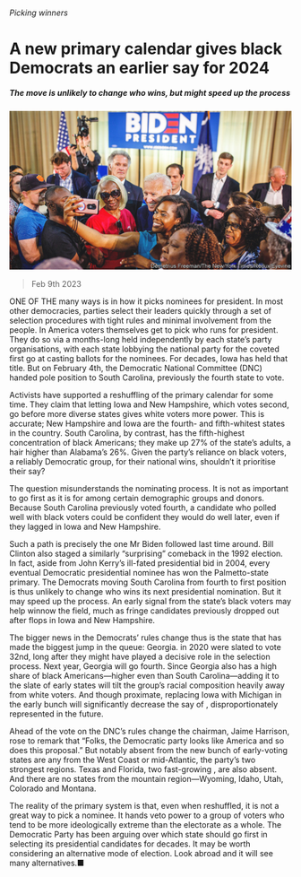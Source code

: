 ###### Picking winners

# A new primary calendar gives black Democrats an earlier say for 2024 

##### The move is unlikely to change who wins, but might speed up the process 

![image](images/20230211_USP007.jpg) 

> Feb 9th 2023 

ONE OF THE many ways  is in how it picks nominees for president. In most other democracies, parties select their leaders quickly through a set of selection procedures with tight rules and minimal involvement from the people. In America voters themselves get to pick who runs for president. They do so via a months-long  held independently by each state’s party organisations, with each state lobbying the national party for the coveted first go at casting ballots for the nominees. For decades, Iowa has held that title. But on February 4th, the Democratic National Committee (DNC) handed pole position to South Carolina, previously the fourth state to vote.

Activists have supported a reshuffling of the primary calendar for some time. They claim that letting Iowa and New Hampshire, which votes second, go before more diverse states gives white voters more power. This is accurate; New Hampshire and Iowa are the fourth- and fifth-whitest states in the country. South Carolina, by contrast, has the fifth-highest concentration of black Americans; they make up 27% of the state’s adults, a hair higher than Alabama’s 26%. Given the party’s reliance on black voters, a reliably Democratic group, for their national wins, shouldn’t it prioritise their say?

The question misunderstands the nominating process. It is not as important to go first as it is for  among certain demographic groups and donors. Because South Carolina previously voted fourth, a candidate who polled well with black voters could be confident they would do well later, even if they lagged in Iowa and New Hampshire. 

Such a path is precisely the one Mr Biden followed last time around. Bill Clinton also staged a similarly “surprising” comeback in the 1992 election. In fact, aside from John Kerry’s ill-fated presidential bid in 2004, every eventual Democratic presidential nominee has won the Palmetto-state primary. The Democrats moving South Carolina from fourth to first position is thus unlikely to change who wins its next presidential nomination. But it may speed up the process. An early signal from the state’s black voters may help winnow the field, much as fringe candidates previously dropped out after flops in Iowa and New Hampshire.

The bigger news in the Democrats’ rules change thus is the state that has made the biggest jump in the queue: Georgia.  in 2020 were slated to vote 32nd, long after they might have played a decisive role in the selection process. Next year, Georgia will go fourth. Since Georgia also has a high share of black Americans—higher even than South Carolina—adding it to the slate of early states will tilt the group’s racial composition heavily away from white voters. And though proximate, replacing Iowa with Michigan in the early bunch will significantly decrease the say of , disproportionately represented in the future. 

Ahead of the vote on the DNC’s rules change the chairman, Jaime Harrison, rose to remark that “Folks, the Democratic party looks like America and so does this proposal.” But notably absent from the new bunch of early-voting states are any from the West Coast or mid-Atlantic, the party’s two strongest regions. Texas and Florida, two fast-growing , are also absent. And there are no states from the mountain region—Wyoming, Idaho, Utah, Colorado and Montana. 

The reality of the primary system is that, even when reshuffled, it is not a great way to pick a nominee. It hands veto power to a group of voters who tend to be more ideologically extreme than the electorate as a whole. The Democratic Party has been arguing over which state should go first in selecting its presidential candidates for decades. It may be worth considering an alternative mode of election. Look abroad and it will see many alternatives.■


